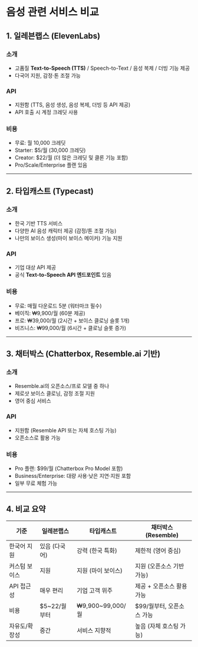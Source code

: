 # 음성 관련 서비스 비교

## 1. 일레븐랩스 (ElevenLabs)

### 소개

- 고품질 **Text-to-Speech (TTS)** / Speech-to-Text / 음성 복제 / 더빙 기능 제공
- 다국어 지원, 감정·톤 조절 가능

### API

- 지원함 (TTS, 음성 생성, 음성 복제, 더빙 등 API 제공)
- API 호출 시 계정 크레딧 사용

### 비용

- 무료: 월 10,000 크레딧
- Starter: $5/월 (30,000 크레딧)
- Creator: $22/월 (더 많은 크레딧 및 클론 기능 포함)
- Pro/Scale/Enterprise 플랜 있음

---

## 2. 타입캐스트 (Typecast)

### 소개

- 한국 기반 TTS 서비스
- 다양한 AI 음성 캐릭터 제공 (감정/톤 조절 가능)
- 나만의 보이스 생성(마이 보이스 메이커) 기능 지원

### API

- 기업 대상 API 제공
- 공식 **Text-to-Speech API 엔드포인트** 있음

### 비용

- 무료: 매월 다운로드 5분 (워터마크 필수)
- 베이직: ₩9,900/월 (60분 제공)
- 프로: ₩39,000/월 (2시간 + 보이스 클로닝 슬롯 1개)
- 비즈니스: ₩99,000/월 (6시간 + 클로닝 슬롯 증가)

---

## 3. 채터박스 (Chatterbox, Resemble.ai 기반)

### 소개

- Resemble.ai의 오픈소스/프로 모델 중 하나
- 제로샷 보이스 클로닝, 감정 조절 지원
- 영어 중심 서비스

### API

- 지원함 (Resemble API 또는 자체 호스팅 가능)
- 오픈소스로 활용 가능

### 비용

- Pro 플랜: $99/월 (Chatterbox Pro Model 포함)
- Business/Enterprise: 대량 사용·낮은 지연·지원 포함
- 일부 무료 체험 가능

---

## 4. 비교 요약

| 기준          | 일레븐랩스    | 타입캐스트         | 채터박스 (Resemble)       |
| ------------- | ------------- | ------------------ | ------------------------- |
| 한국어 지원   | 있음 (다국어) | 강력 (한국 특화)   | 제한적 (영어 중심)        |
| 커스텀 보이스 | 지원          | 지원 (마이 보이스) | 지원 (오픈소스 기반 가능) |
| API 접근성    | 매우 편리     | 기업 고객 위주     | 제공 + 오픈소스 활용 가능 |
| 비용          | $5~22/월부터  | ₩9,900~99,000/월   | $99/월부터, 오픈소스 가능 |
| 자유도/확장성 | 중간          | 서비스 지향적      | 높음 (자체 호스팅 가능)   |

